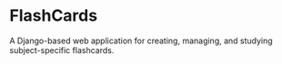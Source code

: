 # FlashCards
A Django-based web application for creating, managing, and studying subject-specific flashcards.
